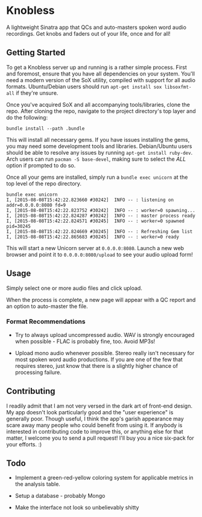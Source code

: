 # Knobless

A lightweight Sinatra app that QCs and auto-masters spoken word audio recordings. Get knobs and faders out of your life, once and for all!

## Getting Started

To get a Knobless server up and running is a rather simple process. First and foremost, ensure that you have all dependencies on your system. You'll need a modern version of the SoX utility, compiled with support for all audio formats. Ubuntu/Debian users should run `apt-get install sox libsoxfmt-all` if they're unsure.

Once you've acquired SoX and all accompanying tools/libraries, clone the repo. After cloning the repo, navigate to the project directory's top layer and do the following:

```
bundle install --path .bundle
```

This will install all necessary gems. If you have issues installing the gems, you may need some development tools and libraries. Debian/Ubuntu users should be able to resolve any issues by running `apt-get install ruby-dev`. Arch users can run `pacman -S base-devel`, making sure to select the *ALL* option if prompted to do so.

Once all your gems are installed, simply run a `bundle exec unicorn` at the top level of the repo directory.

```
bundle exec unicorn
I, [2015-08-08T15:42:22.823660 #30242]  INFO -- : listening on addr=0.0.0.0:8080 fd=9
I, [2015-08-08T15:42:22.823752 #30242]  INFO -- : worker=0 spawning...
I, [2015-08-08T15:42:22.824287 #30242]  INFO -- : master process ready
I, [2015-08-08T15:42:22.824571 #30245]  INFO -- : worker=0 spawned pid=30245
I, [2015-08-08T15:42:22.824669 #30245]  INFO -- : Refreshing Gem list
I, [2015-08-08T15:42:22.865683 #30245]  INFO -- : worker=0 ready
```

This will start a new Unicorn server at `0.0.0.0:8080`. Launch a new web browser and point it to `0.0.0.0:8080/upload` to see your audio upload form!

## Usage

Simply select one or more audio files and click upload.

When the process is complete, a new page will appear with a QC report and an option to auto-master the file.

### Format Recommendations

* Try to always upload uncompressed audio. WAV is strongly encouraged when possible - FLAC is probably fine, too. Avoid MP3s!

* Upload mono audio whenever possible. Stereo really isn't necessary for most spoken word audio productions. If you are one of the few that requires stereo, just know that there is a slightly higher chance of processing failure.

## Contributing

I readily admit that I am not very versed in the dark art of front-end design. My app doesn't look particularly good and the "user experience" is generally poor. Though useful, I think the app's garish appearance may scare away many people who could benefit from using it. If anybody is interested in contributing code to improve this, or anything else for that matter, I welcome you to send a pull request! I'll buy you a nice six-pack for your efforts. :)

## Todo

* Implement a green-red-yellow coloring system for applicable metrics in the analysis table.

* Setup a database - probably Mongo

* Make the interface not look so unbelievably shitty

